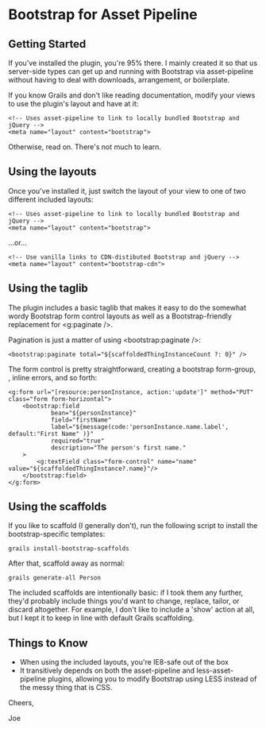 Bootstrap for Asset Pipeline
=====================

Getting Started
---------------

If you've installed the plugin, you're 95% there. I mainly created it so that us server-side types can get up and running with Bootstrap via asset-pipeline without having to deal with downloads, arrangement, or boilerplate.

If you know Grails and don't like reading documentation, modify your views to use the plugin's layout and have at it:

    <!-- Uses asset-pipeline to link to locally bundled Bootstrap and jQuery -->
    <meta name="layout" content="bootstrap">

Otherwise, read on. There's not much to learn.

Using the layouts
-----------------

Once you've installed it, just switch the layout of your view to one of two different included layouts:

    <!-- Uses asset-pipeline to link to locally bundled Bootstrap and jQuery -->
    <meta name="layout" content="bootstrap">

...or...

    <!-- Use vanilla links to CDN-distibuted Bootstrap and jQuery -->
    <meta name="layout" content="bootstrap-cdn">

Using the taglib
----------------

The plugin includes a basic taglib that makes it easy to do the somewhat wordy Bootstrap form control layouts as well as a
Bootstrap-friendly replacement for <g:paginate />.

Pagination is just a matter of using <bootstrap:paginate />:

    <bootstrap:paginate total="${scaffoldedThingInstanceCount ?: 0}" />

The form control is pretty straightforward, creating a bootstrap form-group, <label />, inline errors, and so forth:

    <g:form url="[resource:personInstance, action:'update']" method="PUT"  class="form form-horizontal">
        <bootstrap:field
                bean="${personInstance}"
                field="firstName"
                label="${message(code:'personInstance.name.label', default:"First Name" )}"
                required="true"
                description="The person's first name."
        >
            <g:textField class="form-control" name="name" value="${scaffoldedThingInstance?.name}"/>
        </bootstrap:field>
    </g:form>

Using the scaffolds
-------------------

If you like to scaffold (I generally don't), run the following script to install the bootstrap-specific templates:

    grails install-bootstrap-scaffolds

After that, scaffold away as normal:

    grails generate-all Person

The included scaffolds are intentionally basic: if I took them any further, they'd probably include things you'd want to change, replace, tailor, or discard altogether. For example, I don't like to include a 'show' action at all, but I kept it to keep in line with default Grails scaffolding.

Things to Know
--------------

* When using the included layouts, you're IE8-safe out of the box
* It transitively depends on both the asset-pipeline and less-asset-pipeline plugins, allowing you to modify Bootstrap using LESS instead of the messy thing that is CSS.

Cheers,

Joe
